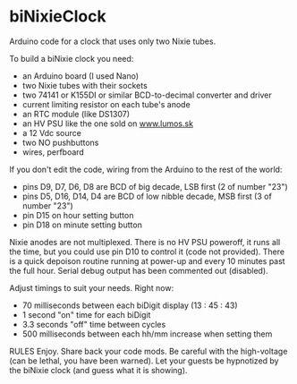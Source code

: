 # biNixieClock
Arduino code for a clock that uses only two Nixie tubes.

To build a biNixie clock you need:
- an Arduino board (I used Nano)
- two Nixie tubes with their sockets
- two 74141 or K155DI or similar BCD-to-decimal converter and driver
- current limiting resistor on each tube's anode
- an RTC module (like DS1307)
- an HV PSU like the one sold on www.lumos.sk
- a 12 Vdc source
- two NO pushbuttons
- wires, perfboard
 
If you don't edit the code, wiring from the Arduino to the rest of the world:
- pins D9, D7, D6, D8 are BCD of big decade, LSB first (2 of number "23")
- pins D5, D16, D14, D4 are BCD of low nibble decade, MSB first (3 of number "23")
- pin D15 on hour setting button
- pin D18 on minute  setting button

Nixie anodes are not multiplexed.
There is no HV PSU poweroff, it runs all the time, but you could use pin D10 to control it (code not provided).
There is a quick depoison routine running at power-up and every 10 minutes past the full hour.
Serial debug output has been commented out (disabled).

Adjust timings to suit your needs. Right now:
- 70 milliseconds between each biDigit display (13 : 45 : 43)
- 1 second "on" time for each biDigit
- 3.3 seconds "off" time between cycles
- 500 milliseconds between each hh/mm increase when setting them
 

RULES
Enjoy.
Share back your code mods.
Be careful with the high-voltage (can be lethal, you have been warned).
Let your guests be hypnotized by the biNixie clock (and guess what it is showing).
